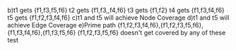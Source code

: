 b)t1 gets {f1,f3,f5,f6}
t2 gets {f1,f3,,f4,f6}
t3 gets {f1,f2}
t4 gets {f1,f3,f4,f6}
t5 gets {f1,f2,f3,f4,f6}
c)t1 and t5 will achieve Node Coverage
d)t1 and t5 will achieve Edge Coverage 
e)Prime path {f1,f2,f3,f4,f6},{f1,f2,f3,f5,f6},{f1,f3,f4,f6},{f1,f3,f5,f6}
{f1,f2,f3,f5,f6} doesn't get covered by any of these test